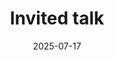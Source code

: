---
collection: talks
date: 2025-07-17
title: "Invited talk"
venue: "GTS Seminar, Universidad Carlos III de Madrid"
location: "Madrid, Spain"
# paperurl: 
# slidesurl: 'http://sarapv.github.io/files/slides/mcm2025.pdf'
# videourl:
# abstract: 
---